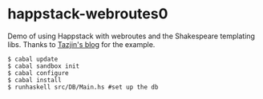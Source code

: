 # happstack-webroutes0
Demo of using Happstack with webroutes and the Shakespeare templating libs. Thanks to [Tazjin's blog](https://tazj.in/en/1335123720) for the example.

````
$ cabal update
$ cabal sandbox init
$ cabal configure
$ cabal install
$ runhaskell src/DB/Main.hs #set up the db
